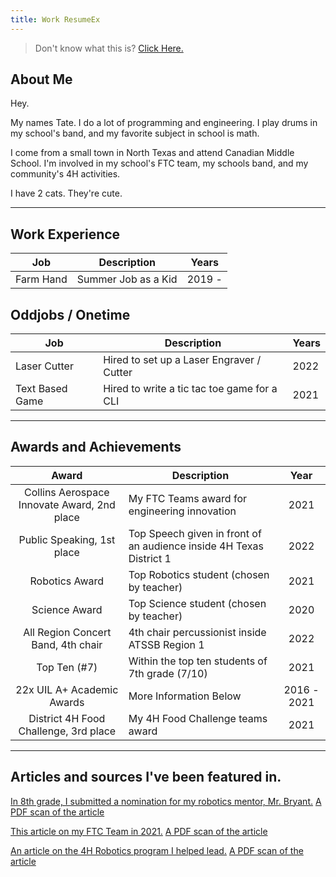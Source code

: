 ```yaml
---
title: Work ResumeEx
---
```


> Don't know what this is? [Click Here.](/aboutresumeex)


## About Me
Hey.

My names Tate. I do a lot of programming and engineering. I play drums in my school's band, and my favorite subject in
school is math. 

I come from a small town in North Texas and attend Canadian Middle School. I'm involved in my school's FTC team, my schools band, and my community's 4H activities.


I have 2 cats. They're cute.

***

## Work Experience

| Job           | Description               | Years          |
|---------------|---------------------------|----------------|
| Farm Hand     | Summer Job as a Kid       | 2019 -         |


## Oddjobs / Onetime

| Job              | Description                                     | Years |
|------------------|-------------------------------------------------|-------|
| Laser Cutter     | Hired to set up a Laser Engraver / Cutter       | 2022  |
| Text Based Game  | Hired to write a tic tac toe game for a CLI     | 2021  |

---
## Awards and Achievements
|                    Award                    | Description                                                         |    Year     |
| :-----------------------------------------: | ------------------------------------------------------------------- | :---------: |
| Collins Aerospace Innovate Award, 2nd place | My FTC Teams award for engineering innovation                       |    2021     |
|    Public Speaking, 1st place   | Top Speech given in front of an audience inside 4H Texas District 1 |    2022     |
|               Robotics Award                | Top Robotics student (chosen by teacher)                            |    2021     |
|                Science Award                | Top Science student (chosen by teacher)                             |    2020     |
|     All Region Concert Band, 4th chair      | 4th chair percussionist inside ATSSB Region 1                       |    2022     |
|                Top Ten (#7)                 | Within the top ten students of 7th grade (7/10)                     |    2021     |
|         22x UIL A+ Academic Awards          | More Information Below                                              | 2016 - 2021 |
|    District 4H Food Challenge, 3rd place    | My 4H Food Challenge teams award                                    |    2021     |

---

## Articles and sources I've been featured in.

[In 8th grade, I submitted a nomination for my robotics mentor, Mr. Bryant.](https://www.canadianrecord.com/index.php/school/chs-bruce-bryant-among-three-honored-teachers-rise)
[A PDF scan of the article](/archive/academics/teacher-on-the-rise-article.pdf)

[This article on my FTC Team in 2021.](https://www.canadianrecord.com/school/canadian-wildcat-robotics-teams-hit-their-competitive-stride-programs-second-year) 
[A PDF scan of the article](/archive/extracurricular/first-tech-challenge/2021/ftc_2021.pdf)


[An article on the 4H Robotics program I helped lead.](https://www.canadianrecord.com/school/4-hers-learn-robotics-basics-six-week-long-boot-camp)
[A PDF scan of the article](/archive/extracurricular/4h/robotics/2021/4h_robotics.pdf)



